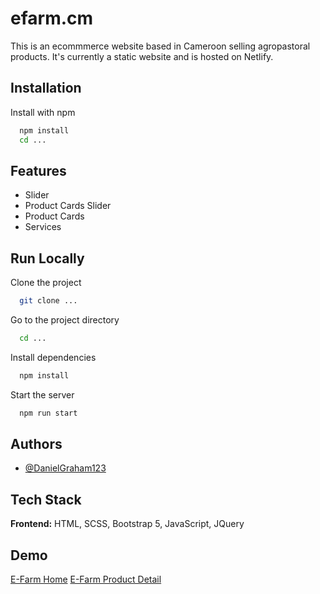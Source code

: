 # efarm.cm

This is an ecommmerce website based in Cameroon selling agropastoral products. It's currently a static website and is hosted on Netlify.

## Installation

Install with npm

```bash
  npm install
  cd ...
```

## Features

- Slider
- Product Cards Slider
- Product Cards
- Services

## Run Locally

Clone the project

```bash
  git clone ...
```

Go to the project directory

```bash
  cd ...
```

Install dependencies

```bash
  npm install
```

Start the server

```bash
  npm run start
```

## Authors

- [@DanielGraham123](https://github.com/DanielGraham123)

## Tech Stack

**Frontend:** HTML, SCSS, Bootstrap 5, JavaScript, JQuery

## Demo

[E-Farm Home](https://master--wondrous-banoffee-55638f.netlify.app/)
[E-Farm Product Detail](https://master--wondrous-banoffee-55638f.netlify.app/product.html)
